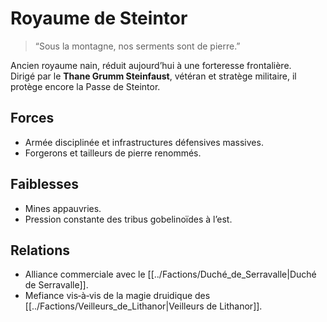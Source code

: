 # Royaume de Steintor

> “Sous la montagne, nos serments sont de pierre.”

Ancien royaume nain, réduit aujourd’hui à une forteresse frontalière.  
Dirigé par le **Thane Grumm Steinfaust**, vétéran et stratège militaire, il protège encore la Passe de Steintor.

## Forces
- Armée disciplinée et infrastructures défensives massives.  
- Forgerons et tailleurs de pierre renommés.  

## Faiblesses
- Mines appauvries.  
- Pression constante des tribus gobelinoïdes à l’est.  

## Relations
- Alliance commerciale avec le [[../Factions/Duché_de_Serravalle|Duché de Serravalle]].  
- Mefiance vis‑à‑vis de la magie druidique des [[../Factions/Veilleurs_de_Lithanor|Veilleurs de Lithanor]].
